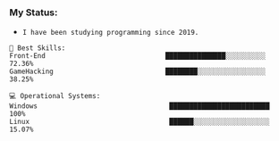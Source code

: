 

### My Status:

- `I have been studying programming since 2019.`

<pre><code>💬 <span class="hljs-selector-tag">Best</span> <span class="hljs-selector-tag">Skills</span>: 
<span class="hljs-selector-tag">Front-End</span>                              ███████████████░░░░░░░░░░   72<span class="hljs-selector-class">.36</span>% 
<span class="hljs-selector-tag">GameHacking</span>                            ████████░░░░░░░░░░░░░░░░░   38<span class="hljs-selector-class">.25</span>%

💻 <span class="hljs-selector-tag">Operational</span> <span class="hljs-selector-tag">Systems:</span>
<span class="hljs-selector-tag">Windows</span>                                 █████████████████████████   100<span class="hljs-selector-class"></span>% 
<span class="hljs-selector-tag">Linux</span>                                   ██████░░░░░░░░░░░░░░░░░░░   15<span class="hljs-selector-class">.07</span>%
</code></pre>
